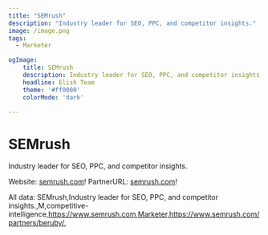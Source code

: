 ```yaml
---
title: "SEMrush"
description: "Industry leader for SEO, PPC, and competitor insights."
image: /image.png
tags: 
  - Marketer

ogImage:
    title: SEMrush
    description: Industry leader for SEO, PPC, and competitor insights.
    headline: Elish Team
    theme: '#ff0000'
    colorMode: 'dark'

---
```


# SEMrush

Industry leader for SEO, PPC, and competitor insights.

Website: [semrush.com](https://www.semrush.com)!
PartnerURL: [semrush.com](https://www.semrush.com/partners/beruby/)!

All data:
SEMrush,Industry leader for SEO, PPC, and competitor insights.,M,competitive-intelligence,https://www.semrush.com,Marketer,https://www.semrush.com/partners/beruby/,